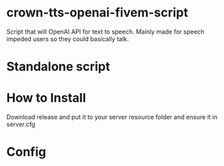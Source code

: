 # crown-tts-openai-fivem-script
Script that will OpenAI API for text to speech. Mainly made for speech impeded users so they could basically talk.

# Standalone script
# How to Install
Download release and put it to your server resource folder and ensure it in server.cfg

# Config

